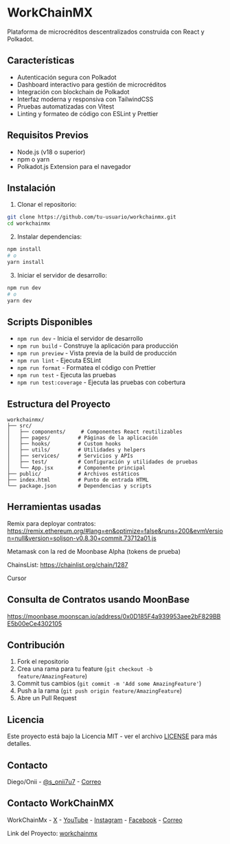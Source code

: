# WorkChainMX

Plataforma de microcréditos descentralizados construida con React y Polkadot.

## Características

- Autenticación segura con Polkadot
- Dashboard interactivo para gestión de microcréditos
- Integración con blockchain de Polkadot
- Interfaz moderna y responsiva con TailwindCSS
- Pruebas automatizadas con Vitest
- Linting y formateo de código con ESLint y Prettier

## Requisitos Previos

- Node.js (v18 o superior)
- npm o yarn
- Polkadot.js Extension para el navegador

## Instalación

1. Clonar el repositorio:
```bash
git clone https://github.com/tu-usuario/workchainmx.git
cd workchainmx
```

2. Instalar dependencias:
```bash
npm install
# o
yarn install
```

3. Iniciar el servidor de desarrollo:
```bash
npm run dev
# o
yarn dev
```

## Scripts Disponibles

- `npm run dev` - Inicia el servidor de desarrollo
- `npm run build` - Construye la aplicación para producción
- `npm run preview` - Vista previa de la build de producción
- `npm run lint` - Ejecuta ESLint
- `npm run format` - Formatea el código con Prettier
- `npm run test` - Ejecuta las pruebas
- `npm run test:coverage` - Ejecuta las pruebas con cobertura

## Estructura del Proyecto

```
workchainmx/
├── src/
│   ├── components/     # Componentes React reutilizables
│   ├── pages/         # Páginas de la aplicación
│   ├── hooks/         # Custom hooks
│   ├── utils/         # Utilidades y helpers
│   ├── services/      # Servicios y APIs
│   ├── test/          # Configuración y utilidades de pruebas
│   └── App.jsx        # Componente principal
├── public/            # Archivos estáticos
├── index.html         # Punto de entrada HTML
└── package.json       # Dependencias y scripts
```


## Herramientas usadas

Remix para deployar contratos: https://remix.ethereum.org/#lang=en&optimize=false&runs=200&evmVersion=null&version=soljson-v0.8.30+commit.73712a01.js

Metamask con la red de Moonbase Alpha (tokens de prueba)

ChainsList: https://chainlist.org/chain/1287

Cursor


## Consulta de Contratos usando MoonBase

https://moonbase.moonscan.io/address/0x0D185F4a939953aee2bF829BBE5b00eCe4302105


## Contribución

1. Fork el repositorio
2. Crea una rama para tu feature (`git checkout -b feature/AmazingFeature`)
3. Commit tus cambios (`git commit -m 'Add some AmazingFeature'`)
4. Push a la rama (`git push origin feature/AmazingFeature`)
5. Abre un Pull Request

## Licencia

Este proyecto está bajo la Licencia MIT - ver el archivo [LICENSE](LICENSE) para más detalles.

## Contacto

Diego/Onii - [@s_onii7u7](https://x.com/s_onii7u7) - [Correo](natsugameplay82@gmail.com)

## Contacto WorkChainMX
WorkChainMx - [X](https://x.com/WorkChainMX4768) - [YouTube](https://youtube.com/@workchainmx?si=-7Tu0VGszmtEeDkE) - [Instagram](https://www.instagram.com/worchain1?igsh=MXhvdm5ieHdpbGl1eg==) - [Facebook](https://www.facebook.com/share/19TssjvMSt/) - [Correo](worchain1@gmail.com)


Link del Proyecto: [workchainmx](https://github.com/Oni7u7/WorkChainMX)
